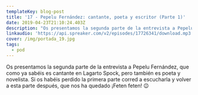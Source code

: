 ```yaml
---
templateKey: blog-post
title: '17 - Pepelu Fernández: cantante, poeta y escritor (Parte 1)'
date: 2019-04-23T21:10:24.403Z
description: "Os presentamos la segunda parte de la entrevista a Pepelu Fernández, que como ya sabéis es cantante en Lagarto Spock, pero también es poeta y novelista. Si os habéis perdido la primera parte corred a escucharla y volver a esta parte después, que nos ha quedado ¡Feten feten! \U0001F609\n\n"
linkaudio: 'https://api.spreaker.com/v2/episodes/17726341/download.mp3'
cover: /img/portada_19.jpg
tags:
  - pod
---
```

Os presentamos la segunda parte de la entrevista a Pepelu Fernández, que como ya sabéis es cantante en Lagarto Spock, pero también es poeta y novelista. Si os habéis perdido la primera parte corred a escucharla y volver a esta parte después, que nos ha quedado ¡Feten feten! 😉
